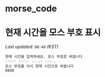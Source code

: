 # morse_code
# 현재 시간을 모스 부호 표시
<!-- MORSE_TIME_START -->
_Last updated: `08:48` (KST)_

```
현재 시간을 입력하세요. 모스 부호로 바꿉니다
----- ---.. ....- ---..
모스 부호를 다시 현재 시간으로 바꿉니다
0848
```
<!-- MORSE_TIME_END -->
